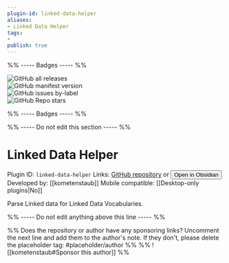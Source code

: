 ```yaml
---
plugin-id: linked-data-helper
aliases:
- Linked Data Helper
tags: 
- 
publish: true
---
```


%% ----- Badges ----- %%

![GitHub all releases](https://img.shields.io/github/downloads/kometenstaub/linked-data-helper/total?color=573E7A&logo=github&style=for-the-badge)   
![GitHub manifest version](https://img.shields.io/github/manifest-json/v/kometenstaub/linked-data-helper?color=573E7A&logo=github&style=for-the-badge)   
![GitHub issues by-label](https://img.shields.io/github/issues/kometenstaub/linked-data-helper/help%20wanted?color=573E7A&logo=github&style=for-the-badge)   
![GitHub Repo stars](https://img.shields.io/github/stars/kometenstaub/linked-data-helper?color=573E7A&logo=github&style=for-the-badge)

%% ----- Badges ----- %%

%% ----- Do not edit this section ----- %%

# Linked Data Helper

Plugin ID: `linked-data-helper`
Links: [GitHub repository](https://github.com/kometenstaub/linked-data-helper) or [<button id=HH>Open in Obsidian</button>](obsidian://goto-plugin?id=linked-data-helper)
Developed by: [[kometenstaub]]
Mobile compatible: [[Desktop-only plugins|No]]

Parse Linked data for Linked Data Vocabularies.

%% ----- Do not edit anything above this line ----- %% 

%% Does the repository or author have any sponsoring links? Uncomment the next line and add them to the author's note. If they don't, please delete the placeholder tag: #placeholder/author %%
%% ![[kometenstaub#Sponsor this author]] %%
